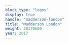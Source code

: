 ```yaml
---
block_type: "logos"
display: true
handle: "madderson-london"
title: "Madderson London"
weight: 20170600
year: 2017
---
```

